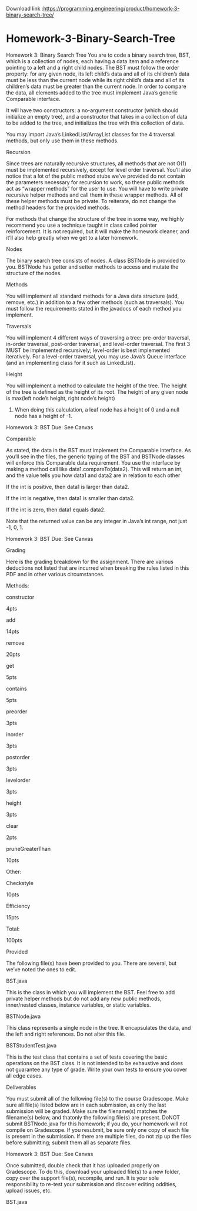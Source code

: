 Download link :https://programming.engineering/product/homework-3-binary-search-tree/

# Homework-3-Binary-Search-Tree
Homework 3: Binary Search Tree
You are to code a binary search tree, BST, which is a collection of nodes, each having a data item and a reference pointing to a left and a right child nodes. The BST must follow the order property: for any given node, its left child’s data and all of its children’s data must be less than the current node while its right child’s data and all of its children’s data must be greater than the current node. In order to compare the data, all elements added to the tree must implement Java’s generic Comparable interface.

It will have two constructors: a no-argument constructor (which should initialize an empty tree), and a constructor that takes in a collection of data to be added to the tree, and initializes the tree with this collection of data.

You may import Java’s LinkedList/ArrayList classes for the 4 traversal methods, but only use them in these methods.

Recursion

Since trees are naturally recursive structures, all methods that are not O(1) must be implemented recursively, except for level order traversal. You’ll also notice that a lot of the public method stubs we’ve provided do not contain the parameters necessary for recursion to work, so these public methods act as “wrapper methods” for the user to use. You will have to write private recursive helper methods and call them in these wrapper methods. All of these helper methods must be private. To reiterate, do not change the method headers for the provided methods.

For methods that change the structure of the tree in some way, we highly recommend you use a technique taught in class called pointer reinforcement. It is not required, but it will make the homework cleaner, and it’ll also help greatly when we get to a later homework.

Nodes

The binary search tree consists of nodes. A class BSTNode is provided to you. BSTNode has getter and setter methods to access and mutate the structure of the nodes.

Methods

You will implement all standard methods for a Java data structure (add, remove, etc.) in addition to a few other methods (such as traversals). You must follow the requirements stated in the javadocs of each method you implement.

Traversals

You will implement 4 different ways of traversing a tree: pre-order traversal, in-order traversal, post-order traversal, and level-order traversal. The first 3 MUST be implemented recursively; level-order is best implemented iteratively. For a level-order traversal, you may use Java’s Queue interface (and an implementing class for it such as LinkedList).

Height

You will implement a method to calculate the height of the tree. The height of the tree is defined as the height of its root. The height of any given node is max(left node’s height, right node’s height)

1. When doing this calculation, a leaf node has a height of 0 and a null node has a height of -1.

Homework 3: BST Due: See Canvas

Comparable

As stated, the data in the BST must implement the Comparable interface. As you’ll see in the files, the generic typing of the BST and BSTNode classes will enforce this Comparable data requirement. You use the interface by making a method call like data1.compareTo(data2). This will return an int, and the value tells you how data1 and data2 are in relation to each other

If the int is positive, then data1 is larger than data2.

If the int is negative, then data1 is smaller than data2.

If the int is zero, then data1 equals data2.

Note that the returned value can be any integer in Java’s int range, not just -1, 0, 1.

Homework 3: BST Due: See Canvas

Grading

Here is the grading breakdown for the assignment. There are various deductions not listed that are incurred when breaking the rules listed in this PDF and in other various circumstances.

Methods:

constructor

4pts

add

14pts

remove

20pts

get

5pts

contains

5pts

preorder

3pts

inorder

3pts

postorder

3pts

levelorder

3pts

height

3pts

clear

2pts

pruneGreaterThan

10pts

Other:

Checkstyle

10pts

Efficiency

15pts

Total:

100pts

Provided

The following file(s) have been provided to you. There are several, but we’ve noted the ones to edit.

BST.java

This is the class in which you will implement the BST. Feel free to add private helper methods but do not add any new public methods, inner/nested classes, instance variables, or static variables.

BSTNode.java

This class represents a single node in the tree. It encapsulates the data, and the left and right references. Do not alter this file.

BSTStudentTest.java

This is the test class that contains a set of tests covering the basic operations on the BST class. It is not intended to be exhaustive and does not guarantee any type of grade. Write your own tests to ensure you cover all edge cases.

Deliverables

You must submit all of the following file(s) to the course Gradescope. Make sure all file(s) listed below are in each submission, as only the last submission will be graded. Make sure the filename(s) matches the filename(s) below, and thatonly the following file(s) are present. DoNOT submit BSTNode.java for this homework; if you do, your homework will not compile on Gradescope. If you resubmit, be sure only one copy of each file is present in the submission. If there are multiple files, do not zip up the files before submitting; submit them all as separate files.

Homework 3: BST Due: See Canvas

Once submitted, double check that it has uploaded properly on Gradescope. To do this, download your uploaded file(s) to a new folder, copy over the support file(s), recompile, and run. It is your sole responsibility to re-test your submission and discover editing oddities, upload issues, etc.

BST.java
